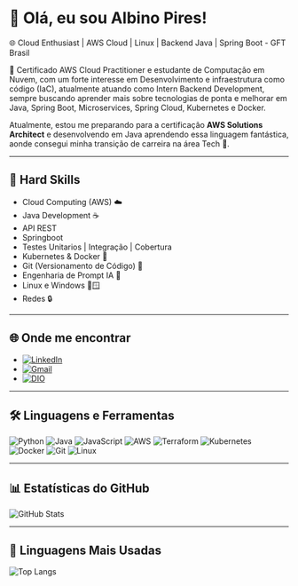 # 👋 Olá, eu sou Albino Pires!

🌐 Cloud Enthusiast | AWS Cloud | Linux | Backend Java | Spring Boot  - GFT Brasil

🚀 Certificado AWS Cloud Practitioner e estudante de Computação em Nuvem, com um forte interesse em Desenvolvimento e infraestrutura como código (IaC), atualmente atuando como Intern Backend Development,  sempre buscando aprender mais sobre tecnologias de ponta e melhorar em Java, Spring Boot, Microservices, Spring Cloud, Kubernetes e Docker.

Atualmente, estou me preparando para a certificação **AWS Solutions Architect** e desenvolvendo em Java aprendendo essa linguagem fantástica, aonde consegui minha transição de carreira na área Tech 🚀.

---

## 🚀 Hard Skills

- Cloud Computing (AWS) ☁️
- Java Development ☕️
- API REST
- Springboot
- Testes Unitarios | Integração | Cobertura
- Kubernetes & Docker 🐳
- Git (Versionamento de Código) 🔧
- Engenharia de Prompt IA 🤖
- Linux e Windows 🐧🪟
- Redes 🔒

---

## 🌐 Onde me encontrar

- [![LinkedIn](https://img.shields.io/badge/LinkedIn-0077B5?style=for-the-badge&logo=linkedin&logoColor=white)](https://www.linkedin.com/in/albino-pires-b188391b3/)
- [![Gmail](https://img.shields.io/badge/Gmail-333333?style=for-the-badge&logo=gmail&logoColor=red)](mailto:albinofp34@gmail.com)
- [![DIO](https://img.shields.io/badge/DIO-30A3DC?style=for-the-badge&logo=data:image/png;base64,iVBORw0KGgoAAAANSUhEUgAAAMgAAADICAMAAACahl6sAAAAKlBMVEUBCQn///8AAADMzMzX19fGxsYxMTHs7OypqanU1NQsLCwzMzNdXV2ampqysrKg2cPMAAAAAXRSTlMAQObYZgAAAP9JREFUeF7t2qEJwiAQRNGZyP9Xzr4W0NBBA8+YkUdm7p+al0FCIiCAQCBBgO+BX8dGZNBjJXyD8UK1y8GAQHBwAAAAAAAAAAAAB8x/wuJ3tnN/C+HYTnZO8LN+SrmU2/klrTG/VqXWQt6SbvmNbclY/TGWaTXc6zxVqXt8lrbGR2xJSfbbVmLVyxrpJlLtc0WW0ayDtvTNeUX2+6iMbUl77DduI/F7lmHMyLdsb+wPZtp45Fxb5l+nMOqMxqSc5PZUl2dG9KM4l9Kmvr67Rs5S8fQwAAAAAElFTkSuQmCC)](https://www.dio.me/users/albinofp34)

---

## 🛠 Linguagens e Ferramentas

![Python](https://img.shields.io/badge/Python-3776AB?style=for-the-badge&logo=python&logoColor=white)
![Java](https://img.shields.io/badge/Java-007396?style=for-the-badge&logo=java&logoColor=white)
![JavaScript](https://img.shields.io/badge/JavaScript-F7DF1E?style=for-the-badge&logo=javascript&logoColor=black)
![AWS](https://img.shields.io/badge/AWS-232F3E?style=for-the-badge&logo=amazonaws&logoColor=white)
![Terraform](https://img.shields.io/badge/Terraform-623CE4?style=for-the-badge&logo=terraform&logoColor=white)
![Kubernetes](https://img.shields.io/badge/Kubernetes-326CE5?style=for-the-badge&logo=kubernetes&logoColor=white)
![Docker](https://img.shields.io/badge/Docker-2496ED?style=for-the-badge&logo=docker&logoColor=white)
![Git](https://img.shields.io/badge/Git-F05032?style=for-the-badge&logo=git&logoColor=white)
![Linux](https://img.shields.io/badge/Linux-FCC624?style=for-the-badge&logo=linux&logoColor=black)

---

## 📊 Estatísticas do GitHub

![GitHub Stats](https://github-readme-stats.vercel.app/api?username=AlbinoPires&theme=transparent&bg_color=000&border_color=30A3DC&show_icons=true&icon_color=30A3DC&title_color=E94D5F&text_color=FFF)

---

## 🚀 Linguagens Mais Usadas

![Top Langs](https://github-readme-stats.vercel.app/api/top-langs/?username=AlbinoPires&layout=compact&bg_color=000&border_color=30A3DC&title_color=E94D5F&text_color=FFF)
